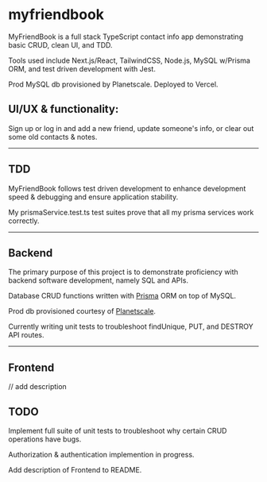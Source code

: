 # myfriendbook

MyFriendBook is a full stack TypeScript contact info app demonstrating basic CRUD, clean UI, and TDD.

Tools used include Next.js/React, TailwindCSS, Node.js, MySQL w/Prisma ORM, and test driven development with Jest.

Prod MySQL db provisioned by Planetscale.
Deployed to Vercel.

## UI/UX & functionality:

Sign up or log in and add a new friend, update someone's info, or clear out some old contacts & notes.

---

## TDD

MyFriendBook follows test driven development to enhance development speed & debugging and ensure application stability.

My prismaService.test.ts test suites prove that all my prisma services work correctly.

---

## Backend

The primary purpose of this project is to demonstrate proficiency with backend software development, namely SQL and APIs.

Database CRUD functions written with [Prisma](https://www.prisma.io/) ORM on top of MySQL.

Prod db provisioned courtesy of [Planetscale](https://planetscale.com/).

Currently writing unit tests to troubleshoot findUnique, PUT, and DESTROY API routes.

---

## Frontend

// add description

## TODO

Implement full suite of unit tests to troubleshoot why certain CRUD operations have bugs.

Authorization & authentication implemention in progress.

Add description of Frontend to README.
